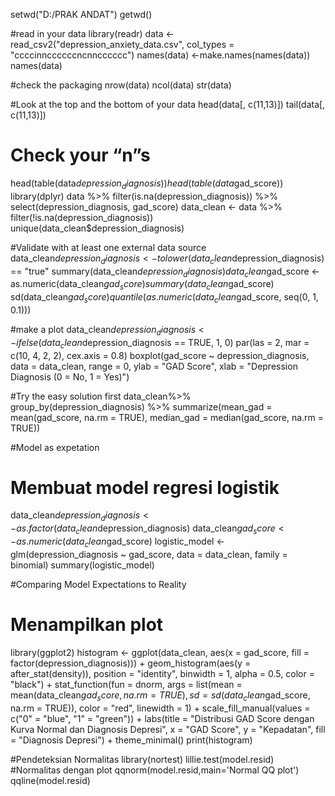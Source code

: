setwd("D:/PRAK ANDAT")
getwd()

#read in your data 
library(readr)
data <- read_csv2("depression_anxiety_data.csv",
                  col_types = "ccccinnccccccncnncccccc")
names(data) <-make.names(names(data))
names(data)

#check the packaging
nrow(data)
ncol(data)
str(data)

#Look at the top and the bottom of your data
head(data[, c(11,13)])
tail(data[, c(11,13)])

#	Check your “n”s
head(table(data$depression_diagnosis))
head(table(data$gad_score))
library(dplyr)
data %>%
  filter(is.na(depression_diagnosis)) %>%
  select(depression_diagnosis, gad_score)
data_clean <- data %>%
  filter(!is.na(depression_diagnosis))
unique(data_clean$depression_diagnosis)

#Validate with at least one external data source
data_clean$depression_diagnosis <- tolower(data_clean$depression_diagnosis) == "true"
summary(data_clean$depression_diagnosis)
data_clean$gad_score <- as.numeric(data_clean$gad_score)
summary(data_clean$gad_score)
sd(data_clean$gad_score)
quantile(as.numeric(data_clean$gad_score, seq(0, 1, 0.1)))

#make a plot
data_clean$depression_diagnosis <- ifelse(data_clean$depression_diagnosis == TRUE, 1, 0)
par(las = 2, mar = c(10, 4, 2, 2), cex.axis = 0.8)
boxplot(gad_score ~ depression_diagnosis, data = data_clean, range = 0, 
        ylab = "GAD Score", xlab = "Depression Diagnosis (0 = No, 1 = Yes)")

#Try the easy solution first
data_clean%>%
  group_by(depression_diagnosis) %>%
  summarize(mean_gad = mean(gad_score, na.rm = TRUE),
            median_gad = median(gad_score, na.rm = TRUE))

#Model as expetation 
# Membuat model regresi logistik
data_clean$depression_diagnosis <- as.factor(data_clean$depression_diagnosis)
data_clean$gad_score <- as.numeric(data_clean$gad_score)
logistic_model <- glm(depression_diagnosis ~ gad_score, data = data_clean, family = binomial)
summary(logistic_model)

#Comparing Model Expectations to Reality
# Menampilkan plot
library(ggplot2)
histogram <- ggplot(data_clean, aes(x = gad_score, fill = factor(depression_diagnosis))) +
  geom_histogram(aes(y = after_stat(density)), 
                 position = "identity", 
                 binwidth = 1, 
                 alpha = 0.5, 
                 color = "black") +
  stat_function(fun = dnorm, 
                args = list(mean = mean(data_clean$gad_score, na.rm = TRUE), 
                            sd = sd(data_clean$gad_score, na.rm = TRUE)), 
                color = "red", linewidth = 1) +
  scale_fill_manual(values = c("0" = "blue", "1" = "green")) +
  labs(title = "Distribusi GAD Score dengan Kurva Normal dan Diagnosis Depresi",
       x = "GAD Score",
       y = "Kepadatan",
       fill = "Diagnosis Depresi") +
  theme_minimal()
print(histogram)

#Pendeteksian Normalitas 
library(nortest)
lillie.test(model.resid)
#Normalitas dengan plot
qqnorm(model.resid,main='Normal QQ plot')
qqline(model.resid)

